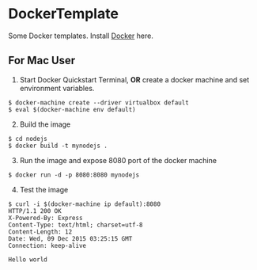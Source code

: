 # DockerTemplate
Some Docker templates. Install [Docker](http://docs.docker.com/) here.

## For Mac User
1. Start Docker Quickstart Terminal, **OR** create a docker machine and set environment variables.
  
  ```
  $ docker-machine create --driver virtualbox default
  $ eval $(docker-machine env default)
  ```

2. Build the image 
  
  ```
  $ cd nodejs
  $ docker build -t mynodejs .
  ```

3. Run the image and expose 8080 port of the docker machine

  ```
  $ docker run -d -p 8080:8080 mynodejs
  ```
  
4. Test the image

  ```
  $ curl -i $(docker-machine ip default):8080
  HTTP/1.1 200 OK
  X-Powered-By: Express
  Content-Type: text/html; charset=utf-8
  Content-Length: 12
  Date: Wed, 09 Dec 2015 03:25:15 GMT
  Connection: keep-alive
  
Hello world
  ```

